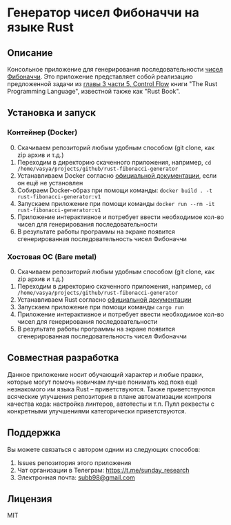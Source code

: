 # Генератор чисел Фибоначчи на языке Rust

## Описание
Консольное приложение для генерирования последовательности [чисел Фибоначчи](https://ru.wikipedia.org/wiki/%D0%A7%D0%B8%D1%81%D0%BB%D0%B0_%D0%A4%D0%B8%D0%B1%D0%BE%D0%BD%D0%B0%D1%87%D1%87%D0%B8). Это приложение представляет собой реализацию предложенной задачи из [главы 3 части 5, Control Flow](https://doc.rust-lang.org/book/ch03-05-control-flow.html#summary) книги "The Rust Programming Language", известной также как "Rust Book".

## Установка и запуск
### Контейнер (Docker)
0. Скачиваем репозиторий любым удобным способом (git clone, как zip архив и т.д.)
1. Переходим в директорию скаченного приложения, например, `cd /home/vasya/projects/github/rust-fibonacci-generator`
2. Устанавливаем Docker согласно [официальной документации](https://docs.docker.com/get-docker/), если он ещё не установлен
3. Собираем Docker-образ при помощи команды: `docker build . -t rust-fibonacci-generator:v1`
4. Запускаем приложение при помощи команды `docker run --rm -it rust-fibonacci-generator:v1`
5. Приложение интерактивное и потребует ввести необходимое кол-во чисел для генерирования последовательности
6. В результате работы программы на экране появится сгенерированная последовательность чисел Фибоначчи

### Хостовая ОС (Bare metal)
0. Скачиваем репозиторий любым удобным способом (git clone, как zip архив и т.д.)
1. Переходим в директорию скаченного приложения, например, `cd /home/vasya/projects/github/rust-fibonacci-generator`
2. Устанавливаем Rust согласно [официальной документации](https://www.rust-lang.org/tools/install)
3. Запускаем приложение при помощи команды `cargo run`
4. Приложение интерактивное и потребует ввести необходимое кол-во чисел для генерирования последовательности
5. В результате работы программы на экране появится сгенерированная последовательность чисел Фибоначчи

## Совместная разработка
Данное приложение носит обучающий характер и любые правки, которые могут помочь новичкам лучше понимать код пока ещё незнакомого им языка Rust &ndash; приветствуются. Также приветствуются всяческие улучшения репозитория в плане автоматизации контроля качества кода: настройка линтеров, автотесты и т.п. Пулл реквесты с конкретными улучшениями категорически приветствуются.

## Поддержка
Вы можете связаться с автором одним из следующих способов:
1. Issues репозитория этого приложения
2. Чат организации в Телеграм: https://t.me/sunday_research
3. Электронная почта: subb98@gmail.com

## Лицензия
MIT
